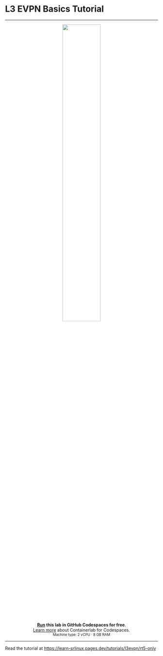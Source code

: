 # L3 EVPN Basics Tutorial

---
<div align=center markdown>
<a href="https://codespaces.new/srl-labs/srl-acl-lab?quickstart=1">
<img src="https://gitlab.com/rdodin/pics/-/wikis/uploads/d78a6f9f6869b3ac3c286928dd52fa08/run_in_codespaces-v1.svg?sanitize=true" style="width:50%"/></a>

**[Run](https://codespaces.new/srl-labs/srl-l3evpn-basics-lab?quickstart=1) this lab in GitHub Codespaces for free**.  
[Learn more](https://containerlab.dev/manual/codespaces) about Containerlab for Codespaces.  
<small>Machine type: 2 vCPU · 8 GB RAM</small>
</div>

---

Read the tutorial at <https://learn-srlinux.pages.dev/tutorials/l3evpn/rt5-only>
